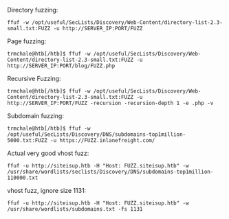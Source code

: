 
Directory fuzzing:

```shell-session
ffuf -w /opt/useful/SecLists/Discovery/Web-Content/directory-list-2.3-small.txt:FUZZ -u http://SERVER_IP:PORT/FUZZ
```

Page fuzzing:

```shell-session
trmchale@htb[/htb]$ ffuf -w /opt/useful/SecLists/Discovery/Web-Content/directory-list-2.3-small.txt:FUZZ -u http://SERVER_IP:PORT/blog/FUZZ.php
```

Recursive Fuzzing:

```shell-session
trmchale@htb[/htb]$ ffuf -w /opt/useful/SecLists/Discovery/Web-Content/directory-list-2.3-small.txt:FUZZ -u http://SERVER_IP:PORT/FUZZ -recursion -recursion-depth 1 -e .php -v
```

Subdomain fuzzing:

```shell-session
trmchale@htb[/htb]$ ffuf -w /opt/useful/SecLists/Discovery/DNS/subdomains-top1million-5000.txt:FUZZ -u https://FUZZ.inlanefreight.com/
```

Actual very good vhost fuzz:

```
ffuf -u http://siteisup.htb -H "Host: FUZZ.siteisup.htb" -w /usr/share/wordlists/seclists/Discovery/DNS/subdomains-top1million-110000.txt
```

vhost fuzz, ignore size 1131:
```
ffuf -u http://siteisup.htb -H "Host: FUZZ.siteisup.htb" -w /usr/share/wordlists/subdomains.txt -fs 1131
```

